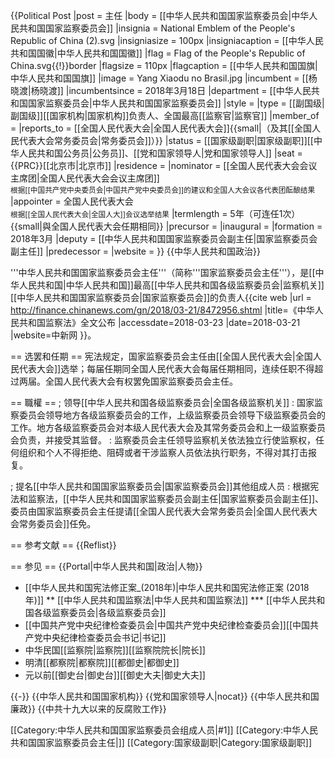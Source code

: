 {{Political Post
|post = 主任
|body = [[中华人民共和国国家监察委员会|中华人民共和国国家监察委员会]]
|insignia = National Emblem of the People's Republic of China (2).svg
|insigniasize = 100px
|insigniacaption = [[中华人民共和国国徽|中华人民共和国国徽]]
|flag  = Flag of the People's Republic of China.svg{{!}}border
|flagsize  = 110px
|flagcaption = [[中华人民共和国国旗|中华人民共和国国旗]]
|image = Yang Xiaodu no Brasil.jpg
|incumbent = [[杨晓渡|杨晓渡]]
|incumbentsince = 2018年3月18日
|department = [[中华人民共和国国家监察委员会|中华人民共和国国家监察委员会]]
|style = 
|type = [[副国级|副国级]][[国家机构|国家机构]]负责人、全国最高[[监察官|监察官]]
|member_of = 
|reports_to = [[全国人民代表大会|全国人民代表大会]]{{small|（及其[[全国人民代表大会常务委员会|常务委员会]]）}}
|status = [[国家级副职|国家级副职]][[中华人民共和国公务员|公务员]]、[[党和国家领导人|党和国家领导人]]
|seat = {{PRC}}[[北京市|北京市]]
|residence = 
|nominator = [[全国人民代表大会会议主席团|全国人民代表大会会议主席团]]<br /><small>根据[[中国共产党中央委员会|中国共产党中央委员会]]的建议和全国人大会议各代表团酝酿结果</small>
|appointer = 全国人民代表大会<br /><small>根据[[全国人民代表大会|全国人大]]会议选举结果</small>
|termlength = 5年（可连任1次）<br />{{small|與全国人民代表大会任期相同}}
|precursor = 
|inaugural = 
|formation = 2018年3月
|deputy = [[中华人民共和国国家监察委员会副主任|国家监察委员会副主任]]
|predecessor = 
|website = 
}}
{{中华人民共和国政治}}

'''中华人民共和国国家监察委员会主任'''（简称'''国家监察委员会主任'''），是[[中华人民共和国|中华人民共和国]]最高[[中华人民共和国各级监察委员会|监察机关]][[中华人民共和国国家监察委员会|国家监察委员会]]的负责人<ref>{{cite web |url = http://finance.chinanews.com/gn/2018/03-21/8472956.shtml |title=《中华人民共和国监察法》全文公布 |accessdate=2018-03-23 |date=2018-03-21 |website=中新网 }}</ref>。

== 选罢和任期 ==
宪法规定，国家监察委员会主任由[[全国人民代表大会|全国人民代表大会]]选举；每届任期同全国人民代表大会每届任期相同，连续任职不得超过两届。全国人民代表大会有权罢免国家监察委员会主任。

== 職權 ==
; 领导[[中华人民共和国各级监察委员会|全国各级监察机关]]
: 国家监察委员会领导地方各级监察委员会的工作，上级监察委员会领导下级监察委员会的工作。﻿地方各级监察委员会对本级人民代表大会及其常务委员会和上一级监察委员会负责，并接受其监督。
: 监察委员会主任领导监察机关依法独立行使监察权，任何组织和个人不得拒绝、阻碍或者干涉监察人员依法执行职务，不得对其打击报复。

; 提名[[中华人民共和国国家监察委员会|国家监察委员会]]其他组成人员
: 根据宪法和监察法，[[中华人民共和国国家监察委员会副主任|国家监察委员会副主任]]、委员由国家监察委员会主任提请[[全国人民代表大会常务委员会|全国人民代表大会常务委员会]]任免。

== 参考文献 ==
{{Reflist}}

== 参见 ==
{{Portal|中华人民共和国|政治|人物}}
* [[中华人民共和国宪法修正案_(2018年)|中华人民共和国宪法修正案 (2018年)]]
** [[中华人民共和国监察法|中华人民共和国监察法]]
*** [[中华人民共和国各级监察委员会|各级监察委员会]]
* [[中国共产党中央纪律检查委员会|中国共产党中央纪律检查委员会]][[中国共产党中央纪律检查委员会书记|书记]]
* 中华民国[[监察院|监察院]][[监察院院长|院长]]
* 明清[[都察院|都察院]][[都御史|都御史]]
* 元以前[[御史台|御史台]][[御史大夫|御史大夫]]

{{-}}
{{中华人民共和国国家机构}}
{{党和国家领导人|nocat}}
{{中华人民共和国廉政}}
{{中共十九大以来的反腐败工作}}

[[Category:中华人民共和国国家监察委员会组成人员|#1]]
[[Category:中华人民共和国国家监察委员会主任|]]
[[Category:国家级副职|Category:国家级副职]]